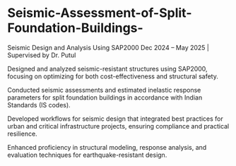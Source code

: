 # Seismic-Assessment-of-Split-Foundation-Buildings-
Seismic Design and Analysis Using SAP2000
Dec 2024 – May 2025 | Supervised by Dr. Putul

Designed and analyzed seismic-resistant structures using SAP2000, focusing on optimizing for both cost-effectiveness and structural safety.

Conducted seismic assessments and estimated inelastic response parameters for split foundation buildings in accordance with Indian Standards (IS codes).

Developed workflows for seismic design that integrated best practices for urban and critical infrastructure projects, ensuring compliance and practical resilience.

Enhanced proficiency in structural modeling, response analysis, and evaluation techniques for earthquake-resistant design.
